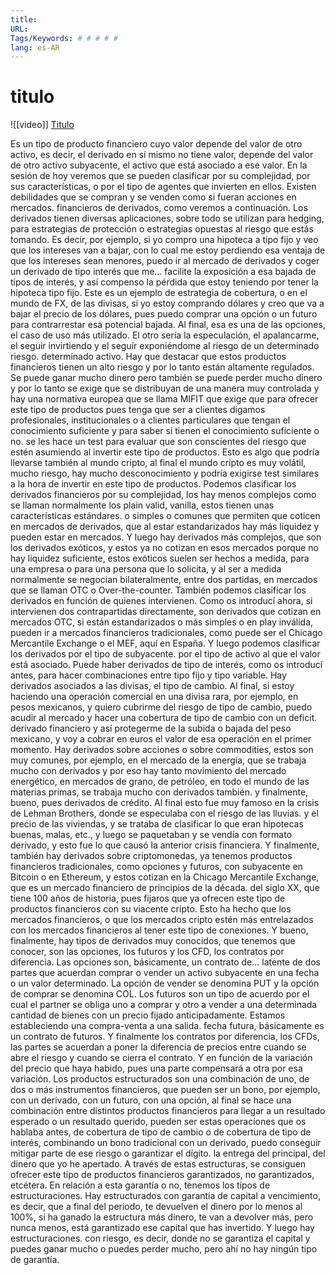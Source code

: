 ```yaml
---
title: 
URL: 
Tags/Keywords: # # # # #
lang: es-AR
---
```

# titulo
![[video]]
[Titulo](URL)


Es un tipo de producto financiero cuyo valor depende del valor de otro activo, es decir, el derivado en sí mismo no tiene valor, depende del valor de otro activo subyacente, el activo que está asociado a ese valor. En la sesión de hoy veremos que se pueden clasificar por su complejidad, por sus características, o por el tipo de agentes que invierten en ellos. Existen debilidades que se compran y se venden como si fueran acciones en mercados. financieros de derivados, como veremos a continuación. Los derivados tienen diversas aplicaciones, sobre todo se utilizan para hedging, para estrategias de protección o estrategias opuestas al riesgo que estás tomando. Es decir, por ejemplo, si yo compro una hipoteca a tipo fijo y veo que los intereses van a bajar, con lo cual me estoy perdiendo esa ventaja de que los intereses sean menores, puedo ir al mercado de derivados y coger un derivado de tipo interés que me... facilite la exposición a esa bajada de tipos de interés, y así compenso la pérdida que estoy teniendo por tener la hipoteca tipo fijo. Este es un ejemplo de estrategia de cobertura, o en el mundo de FX, de las divisas, si yo estoy comprando dólares y creo que va a bajar el precio de los dólares, pues puedo comprar una opción o un futuro para contrarrestar esa potencial bajada. Al final, esa es una de las opciones, el caso de uso más utilizado. El otro sería la especulación, el apalancarme, el seguir invirtiendo y el seguir exponiéndome al riesgo de un determinado riesgo. determinado activo. Hay que destacar que estos productos financieros tienen un alto riesgo y por lo tanto están altamente regulados. Se puede ganar mucho dinero pero también se puede perder mucho dinero y por lo tanto se exige que se distribuyan de una manera muy controlada y hay una normativa europea que se llama MIFIT que exige que para ofrecer este tipo de productos pues tenga que ser a clientes digamos profesionales, institucionales o a clientes particulares que tengan el conocimiento suficiente y para saber si tienen el conocimiento suficiente o no. se les hace un test para evaluar que son conscientes del riesgo que estén asumiendo al invertir este tipo de productos. Esto es algo que podría llevarse también al mundo cripto, al final el mundo cripto es muy volátil, mucho riesgo, hay mucho desconocimiento y podría exigirse test similares a la hora de invertir en este tipo de productos. Podemos clasificar los derivados financieros por su complejidad, los hay menos complejos como se llaman normalmente los plain valid, vanilla, estos tienen unas características estándares. o simples o comunes que permiten que coticen en mercados de derivados, que al estar estandarizados hay más liquidez y pueden estar en mercados. Y luego hay derivados más complejos, que son los derivados exóticos, y estos ya no cotizan en esos mercados porque no hay liquidez suficiente, estos exóticos suelen ser hechos a medida, para una empresa o para una persona que lo solicita, y al ser a medida normalmente se negocian bilateralmente, entre dos partidas, en mercados que se llaman OTC o Over-the-counter. También podemos clasificar los derivados en función de quienes intervienen. Como os introducí ahora, si intervienen dos contrapartidas directamente, son derivados que cotizan en mercados OTC, si están estandarizados o más simples o en play inválida, pueden ir a mercados financieros tradicionales, como puede ser el Chicago Mercantile Exchange o el MEF, aquí en España. Y luego podemos clasificar los derivados por el tipo de subyacente. por el tipo de activo al que el valor está asociado. Puede haber derivados de tipo de interés, como os introducí antes, para hacer combinaciones entre tipo fijo y tipo variable. Hay derivados asociados a las divisas, el tipo de cambio. Al final, si estoy haciendo una operación comercial en una divisa rara, por ejemplo, en pesos mexicanos, y quiero cubrirme del riesgo de tipo de cambio, puedo acudir al mercado y hacer una cobertura de tipo de cambio con un deficit. derivado financiero y así protegerme de la subida o bajada del peso mexicano, y voy a cobrar en euros el valor de esa operación en el primer momento. Hay derivados sobre acciones o sobre commodities, estos son muy comunes, por ejemplo, en el mercado de la energía, que se trabaja mucho con derivados y por eso hay tanto movimiento del mercado energético, en mercados de grano, de petróleo, en todo el mundo de las materias primas, se trabaja mucho con derivados también. y finalmente, bueno, pues derivados de crédito. Al final esto fue muy famoso en la crisis de Lehman Brothers, donde se especulaba con el riesgo de las lluvias. y el precio de las viviendas, y se trataba de clasificar lo que eran hipotecas buenas, malas, etc., y luego se paquetaban y se vendía con formato derivado, y esto fue lo que causó la anterior crisis financiera. Y finalmente, también hay derivados sobre criptomonedas, ya tenemos productos financieros tradicionales, como opciones y futuros, con subyacente en Bitcoin o en Ethereum, y estos cotizan en la Chicago Mercantile Exchange, que es un mercado financiero de principios de la década. del siglo XX, que tiene 100 años de historia, pues fijaros que ya ofrecen este tipo de productos financieros con su viacente cripto. Esto ha hecho que los mercados financieros, o que los mercados cripto estén más entrelazados con los mercados financieros al tener este tipo de conexiones. Y bueno, finalmente, hay tipos de derivados muy conocidos, que tenemos que conocer, son las opciones, los futuros y los CFD, los contratos por diferencia. Las opciones son, básicamente, un contrato de... latente de dos partes que acuerdan comprar o vender un activo subyacente en una fecha o un valor determinado. La opción de vender se denomina PUT y la opción de comprar se denomina COL. Los futuros son un tipo de acuerdo por el cual el partner se obliga uno a comprar y otro a vender a una determinada cantidad de bienes con un precio fijado anticipadamente. Estamos estableciendo una compra-venta a una salida. fecha futura, básicamente es un contrato de futuros. Y finalmente los contratos por diferencia, los CFDs, las partes se acuerdan a poner la diferencia de precios entre cuando se abre el riesgo y cuando se cierra el contrato. Y en función de la variación del precio que haya habido, pues una parte compensará a otra por esa variación. Los productos estructurados son una combinación de uno, de dos o más instrumentos financieros, que pueden ser un bono, por ejemplo, con un derivado, con un futuro, con una opción, al final se hace una combinación entre distintos productos financieros para llegar a un resultado esperado o un resultado querido, pueden ser estas operaciones que os hablaba antes, de cobertura de tipo de cambio o de cobertura de tipo de interés, combinando un bono tradicional con un derivado, puedo conseguir mitigar parte de ese riesgo o garantizar el dígito. la entrega del principal, del dinero que yo he apertado. A través de estas estructuras, se consiguen ofrecer este tipo de productos financieros garantizados, no garantizados, etcétera. En relación a esta garantía o no, tenemos los tipos de estructuraciones. Hay estructurados con garantía de capital a vencimiento, es decir, que a final del periodo, te devuelven el dinero por lo menos al 100%, si ha ganado la estructura más dinero, te van a devolver más, pero nunca menos, está garantizado ese capital que has invertido. Y luego hay estructuraciones. con riesgo, es decir, donde no se garantiza el capital y puedes ganar mucho o puedes perder mucho, pero ahí no hay ningún tipo de garantía.